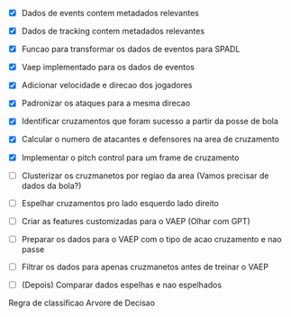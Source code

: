 - [x] Dados de events contem metadados relevantes
- [x] Dados de tracking contem metadados relevantes
- [x] Funcao para transformar os dados de eventos para SPADL
- [x] Vaep implementado para os dados de eventos

- [x] Adicionar velocidade e direcao dos jogadores
- [x] Padronizar os ataques para a mesma direcao
- [x] Identificar cruzamentos que foram sucesso a partir da posse de bola
- [x] Calcular o numero de atacantes e defensores na area de cruzamento
- [x] Implementar o pitch control para um frame de cruzamento
- [ ] Clusterizar os cruzmanetos por regiao da area (Vamos precisar de dados da bola?)
- [ ] Espelhar cruzamentos pro lado esquerdo lado direito
- [ ] Criar as features customizadas para o VAEP (Olhar com GPT)
- [ ] Preparar os dados para o VAEP com o tipo de acao cruzamento e nao passe
- [ ] Filtrar os dados para apenas cruzmanetos antes de treinar o VAEP
- [ ] (Depois) Comparar dados espelhas e nao espelhados

Regra de classificao
Arvore de Decisao
